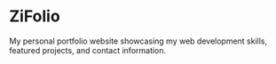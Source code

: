 # ZiFolio
My personal portfolio website showcasing my web development skills, featured projects, and contact information.
